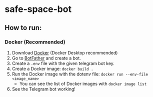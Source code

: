 # safe-space-bot

## How to run:

### Docker (Recommended)
1. Download [Docker](https://www.docker.com/products/docker-desktop/) (Docker Desktop recommended)
2. Go to [BotFather](https://telegram.me/BotFather) and create a bot.
3. Create a `.env` file with the given telegram bot key.
4. Create a Docker image: `docker build .`
5. Run the Docker image with the dotenv file: `docker run --env-file <image_name>`
   - You can see the list of Docker images with `docker image list`
6. See the Telegram bot working!